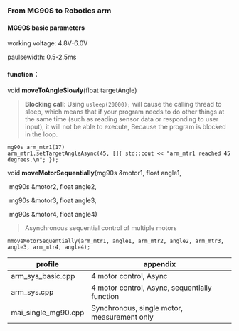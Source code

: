 ### From MG90S to Robotics arm



#### MG90S basic parameters

working voltage: 4.8V-6.0V

paulsewidth: 0.5-2.5ms



#### function：

 void **moveToAngleSlowly**(float targetAngle)

> **Blocking call**: Using `usleep(20000);` will cause the calling thread to sleep, which means that if your program needs to do other things at the same time (such as reading sensor data or responding to user input), it will not be able to execute, Because the program is blocked in the loop.

```
mg90s arm_mtr1(17)
arm_mtr1.setTargetAngleAsync(45, []{ std::cout << "arm_mtr1 reached 45 degrees.\n"; });
```

void **moveMotorSequentially**(mg90s &motor1, float angle1,

​              mg90s &motor2, float angle2,

​              mg90s &motor3, float angle3,

​              mg90s &motor4, float angle4)

> Asynchronous sequential control of multiple motors

```
mmoveMotorSequentially(arm_mtr1, angle1, arm_mtr2, angle2, arm_mtr3, angle3, arm_mtr4, angle4);
```



| profile             | appendix                                      |
| ------------------- | --------------------------------------------- |
| arm_sys_basic.cpp   | 4 motor control, Async                        |
| arm_sys.cpp         | 4 motor control, Async, sequentially function |
| mai_single_mg90.cpp | Synchronous, single motor, measurement only   |







